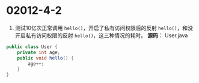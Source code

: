 # 02012-4-2
1. 测试10亿次正常调用 `hello()`，开启了私有访问权限后的反射 `hello()`，和没开启私有访问权限的反射 `hello()`，这三种情况的耗时。
**源码：** User.java
```java
public class User {
    private int age;
    public void hello() {
        age++;
    }
}
```